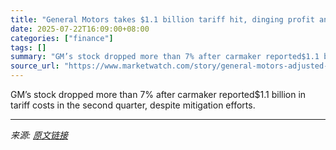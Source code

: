 ```yaml
---
title: "General Motors takes $1.1 billion tariff hit, dinging profit and sending stock reeling"
date: 2025-07-22T16:09:00+08:00
categories: ["finance"]
tags: []
summary: "GM’s stock dropped more than 7% after carmaker reported$1.1 billion in tariff costs in the second quarter, despite mitigation efforts."
source_url: "https://www.marketwatch.com/story/general-motors-adjusted-q2-profit-tops-estimates-as-revenue-falls-7f5f65d4?mod=mw_rss_topstories"
---
```


GM’s stock dropped more than 7% after carmaker reported$1.1 billion in tariff costs in the second quarter, despite mitigation efforts.

---

*来源: [原文链接](https://www.marketwatch.com/story/general-motors-adjusted-q2-profit-tops-estimates-as-revenue-falls-7f5f65d4?mod=mw_rss_topstories)*
